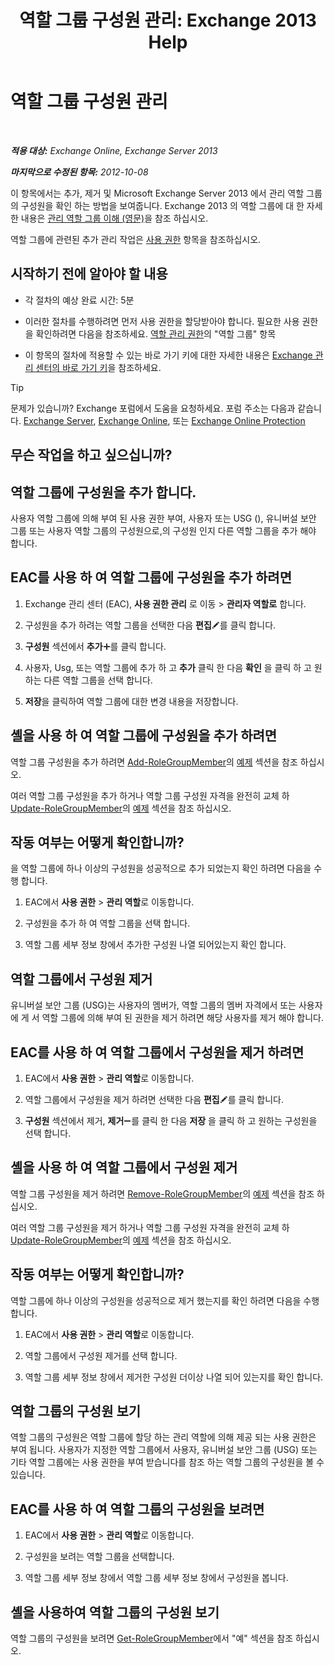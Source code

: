﻿---
title: '역할 그룹 구성원 관리: Exchange 2013 Help'
TOCTitle: 역할 그룹 구성원 관리
ms:assetid: c064729d-7cda-47fc-b105-acf4b300d430
ms:mtpsurl: https://technet.microsoft.com/ko-kr/library/JJ657492(v=EXCHG.150)
ms:contentKeyID: 50484067
ms.date: 05/22/2018
mtps_version: v=EXCHG.150
ms.translationtype: MT
---

# 역할 그룹 구성원 관리

 

_**적용 대상:** Exchange Online, Exchange Server 2013_

_**마지막으로 수정된 항목:** 2012-10-08_

이 항목에서는 추가, 제거 및 Microsoft Exchange Server 2013 에서 관리 역할 그룹의 구성원을 확인 하는 방법을 보여줍니다. Exchange 2013 의 역할 그룹에 대 한 자세한 내용은 [관리 역할 그룹 이해 (영문)](understanding-management-role-groups-exchange-2013-help.md)을 참조 하십시오.

역할 그룹에 관련된 추가 관리 작업은 [사용 권한](permissions-exchange-2013-help.md) 항목을 참조하십시오.

## 시작하기 전에 알아야 할 내용

  - 각 절차의 예상 완료 시간: 5분

  - 이러한 절차를 수행하려면 먼저 사용 권한을 할당받아야 합니다. 필요한 사용 권한을 확인하려면 다음을 참조하세요. [역할 관리 권한](role-management-permissions-exchange-2013-help.md)의 "역할 그룹" 항목

  - 이 항목의 절차에 적용할 수 있는 바로 가기 키에 대한 자세한 내용은 [Exchange 관리 센터의 바로 가기 키](keyboard-shortcuts-in-the-exchange-admin-center-exchange-online-protection-help.md)을 참조하세요.


> [!TIP]
> 문제가 있습니까? Exchange 포럼에서 도움을 요청하세요. 포럼 주소는 다음과 같습니다. <A href="https://go.microsoft.com/fwlink/p/?linkid=60612">Exchange Server</A>, <A href="https://go.microsoft.com/fwlink/p/?linkid=267542">Exchange Online</A>, 또는 <A href="https://go.microsoft.com/fwlink/p/?linkid=285351">Exchange Online Protection</A>



## 무슨 작업을 하고 싶으십니까?

## 역할 그룹에 구성원을 추가 합니다.

사용자 역할 그룹에 의해 부여 된 사용 권한 부여, 사용자 또는 USG (), 유니버설 보안 그룹 또는 사용자 역할 그룹의 구성원으로,의 구성원 인지 다른 역할 그룹을 추가 해야 합니다.

## EAC를 사용 하 여 역할 그룹에 구성원을 추가 하려면

1.  Exchange 관리 센터 (EAC), **사용 권한 관리** 로 이동 \> **관리자 역할로** 합니다.

2.  구성원을 추가 하려는 역할 그룹을 선택한 다음 **편집**![편집 아이콘](images/JJ218640.6f53ccb2-1f13-4c02-bea0-30690e6ea71d(EXCHG.150).gif "편집 아이콘")를 클릭 합니다.

3.  **구성원** 섹션에서 **추가**![아이콘 추가](images/JJ218640.c1e75329-d6d7-4073-a27d-498590bbb558(EXCHG.150).gif "아이콘 추가")를 클릭 합니다.

4.  사용자, Usg, 또는 역할 그룹에 추가 하 고 **추가** 클릭 한 다음 **확인** 을 클릭 하 고 원하는 다른 역할 그룹을 선택 합니다.

5.  **저장**을 클릭하여 역할 그룹에 대한 변경 내용을 저장합니다.

## 셸을 사용 하 여 역할 그룹에 구성원을 추가 하려면

역할 그룹 구성원을 추가 하려면 [Add-RoleGroupMember](https://technet.microsoft.com/ko-kr/library/dd638207\(v=exchg.150\))의 [예제](https://technet.microsoft.com/ko-kr/dd638207\(exchg.150\)#examples) 섹션을 참조 하십시오.

여러 역할 그룹 구성원을 추가 하거나 역할 그룹 구성원 자격을 완전히 교체 하 [Update-RoleGroupMember](https://technet.microsoft.com/ko-kr/library/dd638116\(v=exchg.150\))의 [예제](https://technet.microsoft.com/ko-kr/dd638116\(exchg.150\)#examples) 섹션을 참조 하십시오.

## 작동 여부는 어떻게 확인합니까?

을 역할 그룹에 하나 이상의 구성원을 성공적으로 추가 되었는지 확인 하려면 다음을 수행 합니다.

1.  EAC에서 **사용 권한** \> **관리 역할**로 이동합니다.

2.  구성원을 추가 하 여 역할 그룹을 선택 합니다.

3.  역할 그룹 세부 정보 창에서 추가한 구성원 나열 되어있는지 확인 합니다.

## 역할 그룹에서 구성원 제거

유니버설 보안 그룹 (USG)는 사용자의 멤버가, 역할 그룹의 멤버 자격에서 또는 사용자에 게 서 역할 그룹에 의해 부여 된 권한을 제거 하려면 해당 사용자를 제거 해야 합니다.

## EAC를 사용 하 여 역할 그룹에서 구성원을 제거 하려면

1.  EAC에서 **사용 권한** \> **관리 역할**로 이동합니다.

2.  역할 그룹에서 구성원을 제거 하려면 선택한 다음 **편집**![편집 아이콘](images/JJ218640.6f53ccb2-1f13-4c02-bea0-30690e6ea71d(EXCHG.150).gif "편집 아이콘")를 클릭 합니다.

3.  **구성원** 섹션에서 제거, **제거**![아이콘 제거](images/Dd362328.479b6ced-8d64-4277-a725-f17fea202b28(EXCHG.150).gif "아이콘 제거")를 클릭 한 다음 **저장** 을 클릭 하 고 원하는 구성원을 선택 합니다.

## 셸을 사용 하 여 역할 그룹에서 구성원 제거

역할 그룹 구성원을 제거 하려면 [Remove-RoleGroupMember](https://technet.microsoft.com/ko-kr/library/dd638208\(v=exchg.150\))의 [예제](https://technet.microsoft.com/ko-kr/dd638208\(exchg.150\)#examples) 섹션을 참조 하십시오.

여러 역할 그룹 구성원을 제거 하거나 역할 그룹 구성원 자격을 완전히 교체 하 [Update-RoleGroupMember](https://technet.microsoft.com/ko-kr/library/dd638116\(v=exchg.150\))의 [예제](https://technet.microsoft.com/ko-kr/dd638116\(exchg.150\)#examples) 섹션을 참조 하십시오.

## 작동 여부는 어떻게 확인합니까?

역할 그룹에 하나 이상의 구성원을 성공적으로 제거 했는지를 확인 하려면 다음을 수행 합니다.

1.  EAC에서 **사용 권한** \> **관리 역할**로 이동합니다.

2.  역할 그룹에서 구성원 제거를 선택 합니다.

3.  역할 그룹 세부 정보 창에서 제거한 구성원 더이상 나열 되어 있는지를 확인 합니다.

## 역할 그룹의 구성원 보기

역할 그룹의 구성원은 역할 그룹에 할당 하는 관리 역할에 의해 제공 되는 사용 권한은 부여 됩니다. 사용자가 지정한 역할 그룹에서 사용자, 유니버설 보안 그룹 (USG) 또는 기타 역할 그룹에는 사용 권한을 부여 받습니다를 참조 하는 역할 그룹의 구성원을 볼 수 있습니다.

## EAC를 사용 하 여 역할 그룹의 구성원을 보려면

1.  EAC에서 **사용 권한** \> **관리 역할**로 이동합니다.

2.  구성원을 보려는 역할 그룹을 선택합니다.

3.  역할 그룹 세부 정보 창에서 역할 그룹 세부 정보 창에서 구성원을 봅니다.

## 셸을 사용하여 역할 그룹의 구성원 보기

역할 그룹의 구성원을 보려면 [Get-RoleGroupMember](https://technet.microsoft.com/ko-kr/library/dd638093\(v=exchg.150\))에서 "예" 섹션을 참조 하십시오.

